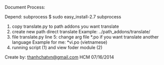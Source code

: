 Document Process:

Depend: subprocess
$ sudo easy_install-2.7 subprocess

1. copy translate.py to path addons you want translate
2. create new path direct translate Example: ../path_addons/translate/
4. file translate.py line 5: change arg file *.po if you want translate another language Example for me: *vi.po (vietnamese)
4. running script (1) and view foder module (2)

Create by: thanhchatvn@gmail.com
HCM 07/16/2014

